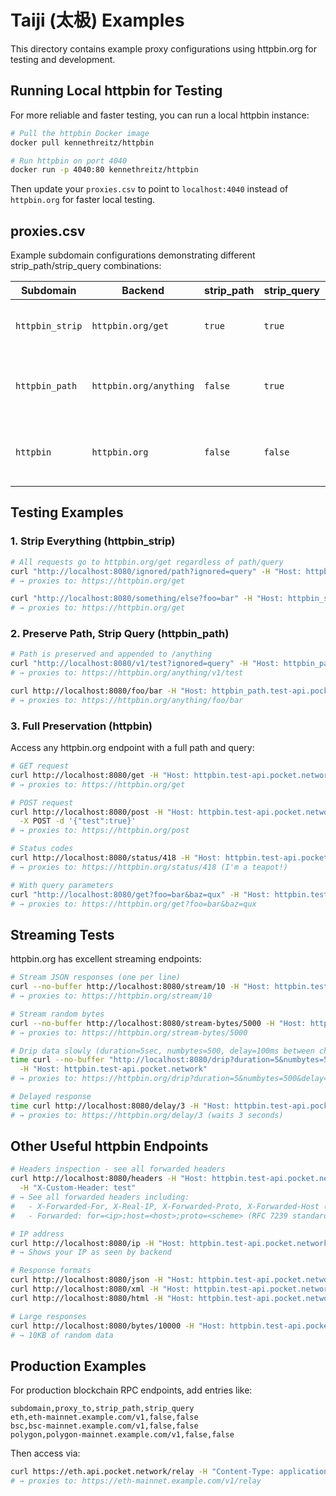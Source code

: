 # Taiji (太极) Examples

This directory contains example proxy configurations using httpbin.org for testing and development.

## Running Local httpbin for Testing

For more reliable and faster testing, you can run a local httpbin instance:

```bash
# Pull the httpbin Docker image
docker pull kennethreitz/httpbin

# Run httpbin on port 4040
docker run -p 4040:80 kennethreitz/httpbin
```

Then update your `proxies.csv` to point to `localhost:4040` instead of `httpbin.org` for faster local testing.

## proxies.csv

Example subdomain configurations demonstrating different strip_path/strip_query combinations:

| Subdomain       | Backend                | strip_path | strip_query | Description                                         |
|-----------------|------------------------|------------|-------------|-----------------------------------------------------|
| `httpbin_strip` | `httpbin.org/get`      | `true`     | `true`      | Strips path and query - always goes to /get         |
| `httpbin_path`  | `httpbin.org/anything` | `false`    | `true`      | Preserves path, strips query - appends to /anything |
| `httpbin`       | `httpbin.org`          | `false`    | `false`     | Full preservation - access any httpbin endpoint     |

## Testing Examples

### 1. Strip Everything (httpbin_strip)

```bash
# All requests go to httpbin.org/get regardless of path/query
curl "http://localhost:8080/ignored/path?ignored=query" -H "Host: httpbin_strip.test-api.pocket.network"
# → proxies to: https://httpbin.org/get

curl "http://localhost:8080/something/else?foo=bar" -H "Host: httpbin_strip.test-api.pocket.network"
# → proxies to: https://httpbin.org/get
```

### 2. Preserve Path, Strip Query (httpbin_path)

```bash
# Path is preserved and appended to /anything
curl "http://localhost:8080/v1/test?ignored=query" -H "Host: httpbin_path.test-api.pocket.network"
# → proxies to: https://httpbin.org/anything/v1/test

curl http://localhost:8080/foo/bar -H "Host: httpbin_path.test-api.pocket.network"
# → proxies to: https://httpbin.org/anything/foo/bar
```

### 3. Full Preservation (httpbin)

Access any httpbin.org endpoint with a full path and query:

```bash
# GET request
curl http://localhost:8080/get -H "Host: httpbin.test-api.pocket.network"
# → proxies to: https://httpbin.org/get

# POST request
curl http://localhost:8080/post -H "Host: httpbin.test-api.pocket.network" \
  -X POST -d '{"test":true}'
# → proxies to: https://httpbin.org/post

# Status codes
curl http://localhost:8080/status/418 -H "Host: httpbin.test-api.pocket.network"
# → proxies to: https://httpbin.org/status/418 (I'm a teapot!)

# With query parameters
curl "http://localhost:8080/get?foo=bar&baz=qux" -H "Host: httpbin.test-api.pocket.network"
# → proxies to: https://httpbin.org/get?foo=bar&baz=qux
```

## Streaming Tests

httpbin.org has excellent streaming endpoints:

```bash
# Stream JSON responses (one per line)
curl --no-buffer http://localhost:8080/stream/10 -H "Host: httpbin.test-api.pocket.network"
# → proxies to: https://httpbin.org/stream/10

# Stream random bytes
curl --no-buffer http://localhost:8080/stream-bytes/5000 -H "Host: httpbin.test-api.pocket.network"
# → proxies to: https://httpbin.org/stream-bytes/5000

# Drip data slowly (duration=5sec, numbytes=500, delay=100ms between chunks)
time curl --no-buffer "http://localhost:8080/drip?duration=5&numbytes=500&delay=100" \
  -H "Host: httpbin.test-api.pocket.network"
# → proxies to: https://httpbin.org/drip?duration=5&numbytes=500&delay=100

# Delayed response
time curl http://localhost:8080/delay/3 -H "Host: httpbin.test-api.pocket.network"
# → proxies to: https://httpbin.org/delay/3 (waits 3 seconds)
```

## Other Useful httpbin Endpoints

```bash
# Headers inspection - see all forwarded headers
curl http://localhost:8080/headers -H "Host: httpbin.test-api.pocket.network" \
  -H "X-Custom-Header: test"
# → See all forwarded headers including:
#   - X-Forwarded-For, X-Real-IP, X-Forwarded-Proto, X-Forwarded-Host (legacy)
#   - Forwarded: for=<ip>;host=<host>;proto=<scheme> (RFC 7239 standard)

# IP address
curl http://localhost:8080/ip -H "Host: httpbin.test-api.pocket.network"
# → Shows your IP as seen by backend

# Response formats
curl http://localhost:8080/json -H "Host: httpbin.test-api.pocket.network"
curl http://localhost:8080/xml -H "Host: httpbin.test-api.pocket.network"
curl http://localhost:8080/html -H "Host: httpbin.test-api.pocket.network"

# Large responses
curl http://localhost:8080/bytes/10000 -H "Host: httpbin.test-api.pocket.network"
# → 10KB of random data
```

## Production Examples

For production blockchain RPC endpoints, add entries like:

```csv
subdomain,proxy_to,strip_path,strip_query
eth,eth-mainnet.example.com/v1,false,false
bsc,bsc-mainnet.example.com/v1,false,false
polygon,polygon-mainnet.example.com/v1,false,false
```

Then access via:
```bash
curl https://eth.api.pocket.network/relay -H "Content-Type: application/json" -d '{...}'
# → proxies to: https://eth-mainnet.example.com/v1/relay
```
